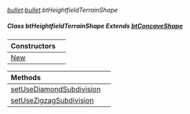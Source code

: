 _[bullet](../../modules/bullet/bullet-module.md):[bullet](../../modules/bullet/bullet-module.md).btHeightfieldTerrainShape_
##### Class btHeightfieldTerrainShape Extends [btConcaveShape](../../modules/bullet/bullet-btconcaveshape.md)

| Constructors | |
|:---|:---|
| [New](bullet-btheightfieldterrainshape-new.md) |  |

| Methods | |
|:---|:---|
| [setUseDiamondSubdivision](bullet-btheightfieldterrainshape-setusediamondsubdivision.md) |  |
| [setUseZigzagSubdivision](bullet-btheightfieldterrainshape-setusezigzagsubdivision.md) |  |
